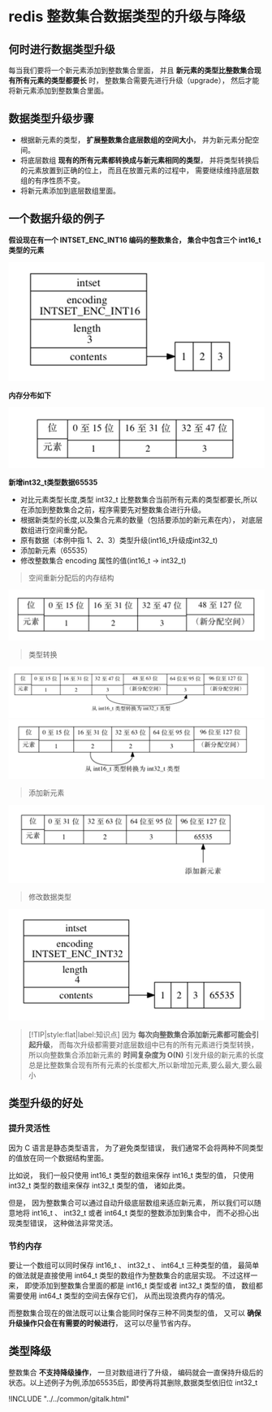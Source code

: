 # redis 整数集合数据类型的升级与降级

## 何时进行数据类型升级

每当我们要将一个新元素添加到整数集合里面， 并且 **新元素的类型比整数集合现有所有元素的类型都要长** 时， 整数集合需要先进行升级（upgrade）， 然后才能将新元素添加到整数集合里面。

## 数据类型升级步骤

- 根据新元素的类型， **扩展整数集合底层数组的空间大小**， 并为新元素分配空间。
- 将底层数组 **现有的所有元素都转换成与新元素相同的类型**， 并将类型转换后的元素放置到正确的位上， 而且在放置元素的过程中， 需要继续维持底层数组的有序性质不变。
- 将新元素添加到底层数组里面。

## 一个数据升级的例子

**假设现在有一个 INTSET_ENC_INT16 编码的整数集合， 集合中包含三个 int16_t 类型的元素**

![int16_t类型的整数集合](/img/redis/整数集合/int16_t类型的整数集合.png)

**内存分布如下**

![int16_t类型整数集合内存分布](/img/redis/整数集合/int16_t整数集合内存分布.png)

**新增int32_t类型数据65535**

- 对比元素类型长度,类型 int32_t 比整数集合当前所有元素的类型都要长,所以在添加到整数集合之前，程序需要先对整数集合进行升级。
- 根据新类型的长度,以及集合元素的数量（包括要添加的新元素在内）， 对底层数组进行空间重分配。
- 原有数据（本例中指 1、2、3）类型升级(int16_t升级成int32_t)
- 添加新元素（65535）
- 修改整数集合 encoding 属性的值(int16_t -> int32_t)

> 空间重新分配后的内存结构

![空间重新分配后的内存结构](/img/redis/整数集合/空间重新分配后的内存结构.png)

> 类型转换

![对元素3进行类型转换](/img/redis/整数集合/对元素3进行类型转换.png)
![对元素2进行类型转换](/img/redis/整数集合/对元素2进行类型转换.png)

> 添加新元素

![添加新元素](/img/redis/整数集合/添加新元素.png)

> 修改数据类型

![修改数据类型标示](/img/redis/整数集合/修改数据类型标示.png)

> [!TIP|style:flat|label:知识点]
> 因为 **每次向整数集合添加新元素都可能会引起升级**， 而每次升级都需要对底层数组中已有的所有元素进行类型转换， 所以向整数集合添加新元素的 **时间复杂度为 O(N)**
> 引发升级的新元素的长度总是比整数集合现有所有元素的长度都大,所以新增加元素,要么最大,要么最小

## 类型升级的好处

### 提升灵活性

因为 C 语言是静态类型语言， 为了避免类型错误， 我们通常不会将两种不同类型的值放在同一个数据结构里面。

比如说， 我们一般只使用 int16_t 类型的数组来保存 int16_t 类型的值， 只使用 int32_t 类型的数组来保存 int32_t 类型的值， 诸如此类。

但是， 因为整数集合可以通过自动升级底层数组来适应新元素， 所以我们可以随意地将 int16_t 、 int32_t 或者 int64_t 类型的整数添加到集合中， 而不必担心出现类型错误， 这种做法非常灵活。

### 节约内存

要让一个数组可以同时保存 int16_t 、 int32_t 、 int64_t 三种类型的值， 最简单的做法就是直接使用 int64_t 类型的数组作为整数集合的底层实现。 不过这样一来， 即使添加到整数集合里面的都是 int16_t 类型或者 int32_t 类型的值， 数组都需要使用 int64_t 类型的空间去保存它们， 从而出现浪费内存的情况。

而整数集合现在的做法既可以让集合能同时保存三种不同类型的值， 又可以 **确保升级操作只会在有需要的时候进行**， 这可以尽量节省内存。

## 类型降级

整数集合 **不支持降级操作**， 一旦对数组进行了升级， 编码就会一直保持升级后的状态。以上述例子为例,添加65535后，即使再将其删除,数据类型依旧位 int32_t


<script>
var pageId = "redis整数集合数据类型的升级与降级"
</script>

!INCLUDE "../../common/gitalk.html"
